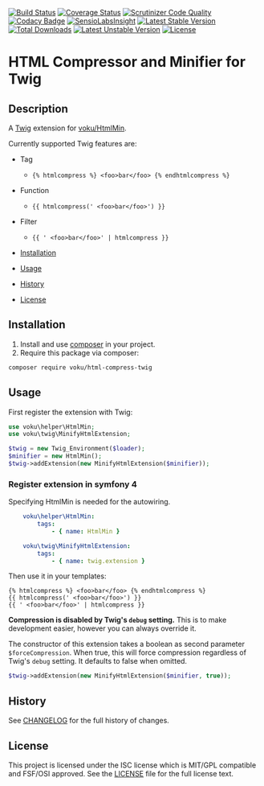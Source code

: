 [![Build Status](https://travis-ci.org/voku/html-compress-twig.svg?branch=master)](https://travis-ci.org/voku/html-compress-twig)
[![Coverage Status](https://coveralls.io/repos/github/voku/html-compress-twig/badge.svg?branch=master)](https://coveralls.io/github/voku/html-compress-twig?branch=master)
[![Scrutinizer Code Quality](https://scrutinizer-ci.com/g/voku/html-compress-twig/badges/quality-score.png?b=master)](https://scrutinizer-ci.com/g/voku/html-compress-twig/?branch=master)
[![Codacy Badge](https://api.codacy.com/project/badge/Grade/0497e1f5be2d43a08c0a108dc7192287)](https://www.codacy.com/app/voku/html-compress-twig?utm_source=github.com&amp;utm_medium=referral&amp;utm_content=voku/html-compress-twig&amp;utm_campaign=Badge_Grade)
[![SensioLabsInsight](https://insight.sensiolabs.com/projects/40d6318a-64fc-4927-8438-c57b0f546949/mini.png)](https://insight.sensiolabs.com/projects/40d6318a-64fc-4927-8438-c57b0f546949)
[![Latest Stable Version](https://poser.pugx.org/voku/html-compress-twig/v/stable)](https://packagist.org/packages/voku/html-compress-twig) 
[![Total Downloads](https://poser.pugx.org/voku/html-compress-twig/downloads)](https://packagist.org/packages/voku/html-compress-twig) 
[![Latest Unstable Version](https://poser.pugx.org/voku/html-compress-twig/v/unstable)](https://packagist.org/packages/voku/html-compress-twig)
[![License](https://poser.pugx.org/voku/html-compress-twig/license)](https://packagist.org/packages/voku/html-compress-twig)

# HTML Compressor and Minifier for Twig

## Description

A [Twig](http://twig.sensiolabs.org/) extension for [voku/HtmlMin](https://github.com/voku/HtmlMin).

Currently supported Twig features are:

* Tag
    * `{% htmlcompress %} <foo>bar</foo> {% endhtmlcompress %}`
* Function
    * `{{ htmlcompress(' <foo>bar</foo>') }}`
* Filter
    * `{{ ' <foo>bar</foo>' | htmlcompress }}`

* [Installation](#installation)
* [Usage](#usage)
* [History](#history)
* [License](#license)

## Installation

1. Install and use [composer](https://getcomposer.org/doc/00-intro.md) in your project.
2. Require this package via composer:

```sh
composer require voku/html-compress-twig
```

## Usage

First register the extension with Twig:

```php
use voku\helper\HtmlMin;
use voku\twig\MinifyHtmlExtension;

$twig = new Twig_Environment($loader);
$minifier = new HtmlMin();
$twig->addExtension(new MinifyHtmlExtension($minifier));
```

### Register extension in symfony 4
Specifying HtmlMin is needed for the autowiring.

```yaml
    voku\helper\HtmlMin:
        tags:
            - { name: HtmlMin }

    voku\twig\MinifyHtmlExtension:
        tags:
            - { name: twig.extension }
```

Then use it in your templates:

```
{% htmlcompress %} <foo>bar</foo> {% endhtmlcompress %}
{{ htmlcompress(' <foo>bar</foo>') }}
{{ ' <foo>bar</foo>' | htmlcompress }}
```

**Compression is disabled by Twig's `debug` setting.** This is to make development easier, however you can always
override it.

The constructor of this extension takes a boolean as second parameter `$forceCompression`. When true, this will 
force compression regardless of Twig's `debug` setting. It defaults to false when omitted.

```php
$twig->addExtension(new MinifyHtmlExtension($minifier, true));
```

## History
See [CHANGELOG](CHANGELOG.md) for the full history of changes.

## License
This project is licensed under the ISC license which is MIT/GPL compatible and FSF/OSI approved.
See the [LICENSE](LICENSE) file for the full license text.
